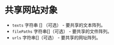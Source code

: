 # 共享网站对象

* `texts` 字符串 [] （可选） - 要共享的文本阵列。
* `filePaths` 字符串[]（可选） - 要共享的文件阵列。
* `urls` 字符串[]（可选） - 要共享的网址阵列。

